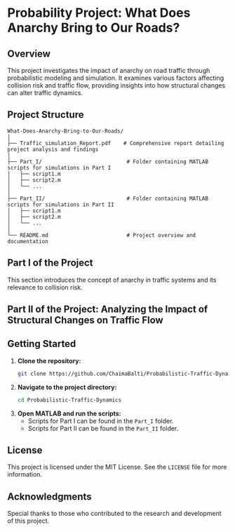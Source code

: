 # Probability Project: What Does Anarchy Bring to Our Roads?

## Overview
This project investigates the impact of anarchy on road traffic through probabilistic modeling and simulation. It examines various factors affecting collision risk and traffic flow, providing insights into how structural changes can alter traffic dynamics.

## Project Structure
```plaintext
What-Does-Anarchy-Bring-to-Our-Roads/
│
├── Traffic_simulation_Report.pdf    # Comprehensive report detailing project analysis and findings
│
├── Part_I/                           # Folder containing MATLAB scripts for simulations in Part I
│   ├── script1.m                     
│   ├── script2.m                     
│   └── ...                          
│
├── Part_II/                          # Folder containing MATLAB scripts for simulations in Part II
│   ├── script1.m      
│   ├── script2.m            
│   └── ...                          
│
└── README.md                         # Project overview and documentation
```

## Part I of the Project
This section introduces the concept of anarchy in traffic systems and its relevance to collision risk.

## Part II of the Project: Analyzing the Impact of Structural Changes on Traffic Flow

## Getting Started
1. **Clone the repository:**
   ```bash
   git clone https://github.com/ChaimaBalti/Probabilistic-Traffic-Dynamics.git
   ```
2. **Navigate to the project directory:**
   ```bash
   cd Probabilistic-Traffic-Dynamics
   ```
3. **Open MATLAB and run the scripts:**
   - Scripts for Part I can be found in the `Part_I` folder.
   - Scripts for Part II can be found in the `Part_II` folder.

## License
This project is licensed under the MIT License. See the `LICENSE` file for more information.

## Acknowledgments
Special thanks to those who contributed to the research and development of this project.

